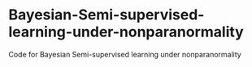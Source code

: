 # Bayesian-Semi-supervised-learning-under-nonparanormality
Code for Bayesian Semi-supervised learning under nonparanormality
